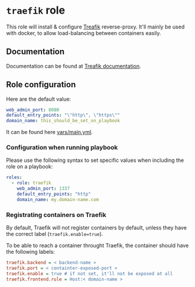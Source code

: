# `traefik` role

This role will install & configure [Treafik](https://traefik.io) reverse-proxy.
It'll mainly be used with docker, to allow load-balancing between containers easily.

## Documentation

Documentation can be found at [Treafik documentation](https://docs.traefik.io/).

## Role configuration

Here are the default value:
```yaml
web_admin_port: 8080
default_entry_points: "\"http\", \"https\""
domain_name: this_should_be_set_on_playbook
```

It can be found here [vars/main.yml](vars/main.yml).

### Configuration when running playbook

Please use the following syntax to set specific values when including the role on a playbook:

```yaml
roles:
  - role: traefik
    web_admin_port: 1337
    default_entry_points: "http"
    domain_name: my.domain-name.com
```

### Registrating containers on Traefik

By default, Traefik will not register containers by default, unless they have the correct label (`traefik.enable=true`).

To be able to reach a container throught Traefik, the container should have the following labels:
```ini
traefik.backend = < backend-name >
traefik.port = < containter-exposed-port >
traefik.enable = true # if not set, it'll not be exposed at all
traefik.frontend.rule = Host:< domain-name >
```
